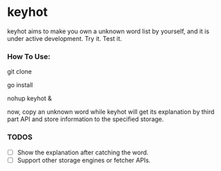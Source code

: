 keyhot
===
keyhot aims to make you own a unknown word list by yourself, and it is under active development. Try it. Test it.

### How To Use:
git clone

go install

nohup keyhot &

now, copy an unknown word while keyhot will get its explanation by third part API and store information to the specified storage.

### TODOS
- [ ] Show the explanation after catching the word.
- [ ] Support other storage engines or fetcher APIs.
